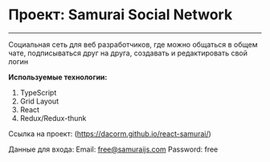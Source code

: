 # Проект: Samurai Social Network
----------------------------------

Социальная сеть для веб разработчиков, где можно общаться в общем чате, подписываться друг на друга, создавать и редактировать свой логин 

**Используемые технологии:**
1. TypeScript
2. Grid Layout
3. React
4. Redux/Redux-thunk


Ссылка на проект: (https://dacorm.github.io/react-samurai/)

Данные для входа:
  Email: free@samuraijs.com
  Password: free

